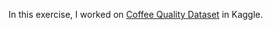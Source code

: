 In this exercise, I worked on [Coffee Quality Dataset](https://www.kaggle.com/datasets/fatihb/coffee-quality-data-cqi) in Kaggle.
